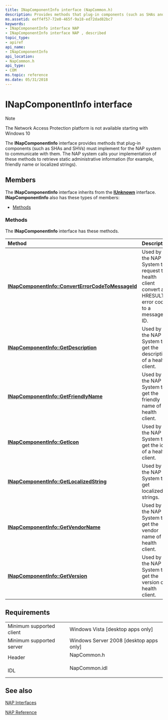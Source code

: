 ```yaml
---
title: INapComponentInfo interface (NapCommon.h)
description: Provides methods that plug-in components (such as SHAs and SHVs) must implement for the NAP system to communicate with them.
ms.assetid: eeff4f57-72e0-465f-9a18-ed72dad82bc7
keywords:
- INapComponentInfo interface NAP
- INapComponentInfo interface NAP , described
topic_type:
- apiref
api_name:
- INapComponentInfo
api_location:
- NapCommon.h
api_type:
- COM
ms.topic: reference
ms.date: 05/31/2018
---
```


# INapComponentInfo interface

> [!Note]  
> The Network Access Protection platform is not available starting with Windows 10

 

The **INapComponentInfo** interface provides methods that plug-in components (such as SHAs and SHVs) must implement for the NAP system to communicate with them. The NAP system calls your implementation of these methods to retrieve static administrative information (for example, friendly name or localized strings).

## Members

The **INapComponentInfo** interface inherits from the [**IUnknown**](/windows/desktop/api/unknwn/nn-unknwn-iunknown) interface. **INapComponentInfo** also has these types of members:

-   [Methods](#methods)

### Methods

The **INapComponentInfo** interface has these methods.



| Method                                                                                                         | Description                                                                                                   |
|:---------------------------------------------------------------------------------------------------------------|:--------------------------------------------------------------------------------------------------------------|
| [**INapComponentInfo::ConvertErrorCodeToMessageId**](inapcomponentinfo-converterrorcodetomessageid-method.md) | Used by the NAP System to request the health client convert an HRESULT error code to a message ID.<br/> |
| [**INapComponentInfo::GetDescription**](inapcomponentinfo-getdescription-method.md)                           | Used by the NAP System to get the description of a health client.<br/>                                  |
| [**INapComponentInfo::GetFriendlyName**](inapcomponentinfo-getfriendlyname-method.md)                         | Used by the NAP System to get the friendly name of a health client.<br/>                                |
| [**INapComponentInfo::GetIcon**](inapcomponentinfo-geticon-method.md)                                         | Used by the NAP System to get the icon of a health client.<br/>                                         |
| [**INapComponentInfo::GetLocalizedString**](inapcomponentinfo-getlocalizedstring-method.md)                   | Used by the NAP System to get localized strings.<br/>                                                   |
| [**INapComponentInfo::GetVendorName**](inapcomponentinfo-getvendorname-method.md)                             | Used by the NAP System to get the vendor name of a health client.<br/>                                  |
| [**INapComponentInfo::GetVersion**](inapcomponentinfo-getversion-method.md)                                   | Used by the NAP System to get the version of a health client.<br/>                                      |



 

## Requirements



|                                     |                                                                                          |
|-------------------------------------|------------------------------------------------------------------------------------------|
| Minimum supported client<br/> | Windows Vista \[desktop apps only\]<br/>                                           |
| Minimum supported server<br/> | Windows Server 2008 \[desktop apps only\]<br/>                                     |
| Header<br/>                   | <dl> <dt>NapCommon.h</dt> </dl>   |
| IDL<br/>                      | <dl> <dt>NapCommon.idl</dt> </dl> |



## See also

<dl> <dt>

[NAP Interfaces](nap-interfaces.md)
</dt> <dt>

[NAP Reference](nap-reference.md)
</dt> </dl>

 

